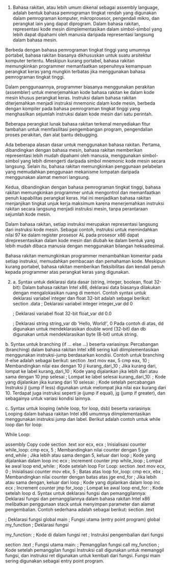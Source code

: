 1.	Bahasa rakitan, atau lebih umum dikenal sebagai assembly language, adalah bentuk bahasa pemrograman tingkat rendah yang digunakan dalam pemrograman komputer, mikroprosesor, pengendali mikro, dan perangkat lain yang dapat diprogram. Dalam bahasa rakitan, representasi kode mesin diimplementasikan dalam simbol-simbol yang lebih dapat dipahami oleh manusia daripada representasi langsung dalam bahasa mesin.

Berbeda dengan bahasa pemrograman tingkat tinggi yang umumnya portabel, bahasa rakitan biasanya dikhususkan untuk suatu arsitektur komputer tertentu. Meskipun kurang portabel, bahasa rakitan memungkinkan programmer memanfaatkan sepenuhnya kemampuan perangkat keras yang mungkin terbatas jika menggunakan bahasa pemrograman tingkat tinggi.

Dalam penggunaannya, programmer biasanya menggunakan perakitan (assembler) untuk menerjemahkan kode bahasa rakitan ke dalam kode mesin khusus perangkat keras. Instruksi dalam bahasa rakitan diterjemahkan menjadi instruksi mnemonic dalam kode mesin, berbeda dengan kompiler pada bahasa pemrograman tingkat tinggi yang menghasilkan sejumlah instruksi dalam kode mesin dari satu perintah.

Beberapa perangkat lunak bahasa rakitan terkenal menyediakan fitur tambahan untuk memfasilitasi pengembangan program, pengendalian proses perakitan, dan alat bantu debugging.

Ada beberapa alasan dasar untuk menggunakan bahasa rakitan. Pertama, dibandingkan dengan bahasa mesin, bahasa rakitan memberikan representasi lebih mudah dipahami oleh manusia, menggunakan simbol-simbol yang lebih dimengerti daripada simbol mnemonic kode mesin secara langsung. Selain itu, bahasa rakitan memungkinkan penggunaan pelabelan yang memudahkan penggunaan mekanisme lompatan daripada menggunakan alamat memori langsung.

Kedua, dibandingkan dengan bahasa pemrograman tingkat tinggi, bahasa rakitan memungkinkan programmer untuk mengontrol dan memanfaatkan penuh kapabilitas perangkat keras. Hal ini menjadikan bahasa rakitan menjanjikan tingkat unjuk kerja maksimum karena menerjemahkan instruksi rakitan secara langsung menjadi instruksi mesin, tanpa perantaraan sejumlah kode mesin.

Dalam bahasa rakitan, setiap instruksi merupakan representasi langsung dari instruksi kode mesin. Sebagai contoh, instruksi untuk memindahkan nilai 97 ke dalam register prosesor AL pada prosesor x86 dapat direpresentasikan dalam kode mesin dan diubah ke dalam bentuk yang lebih mudah dibaca manusia dengan menggunakan bilangan heksadesimal.

Bahasa rakitan memungkinkan programmer menambahkan komentar pada setiap instruksi, memudahkan pembacaan dan pemahaman kode. Meskipun kurang portabel, bahasa rakitan memberikan fleksibilitas dan kendali penuh kepada programmer atas perangkat keras yang digunakan.

2.	a. Syntax untuk deklarasi data dasar (string, integer, boolean, float 32-bit):
Dalam bahasa rakitan Intel x86, deklarasi data biasanya dilakukan dengan mengalokasikan ruang di memori. Contoh syntax untuk deklarasi variabel integer dan float 32-bit adalah sebagai berikut:
section .data
    ; Deklarasi variabel integer
    integer_var dd 0

    ; Deklarasi variabel float 32-bit
    float_var dd 0.0

    ; Deklarasi string
    string_var db 'Hello, World!', 0
Pada contoh di atas, dd digunakan untuk mendeklarasikan double word (32-bit) dan db digunakan untuk mendeklarasikan byte (8-bit) untuk string.

b. Syntax untuk branching (if ... else ...) beserta variasinya:
Percabangan (branching) dalam bahasa rakitan Intel x86 sering kali diimplementasikan menggunakan instruksi-jump berdasarkan kondisi. Contoh untuk branching if-else adalah sebagai berikut:
section .text
    mov eax, 5
    cmp eax, 10 ; Membandingkan nilai eax dengan 10
    jl  kurang_dari_10 ; Jika kurang dari, lompat ke label kurang_dari_10
    ; Kode yang dijalankan jika lebih dari atau sama dengan 10
    jmp selesai ; Lompat ke label selesai
kurang_dari_10:
    ; Kode yang dijalankan jika kurang dari 10
selesai:
    ; Kode setelah percabangan
Instruksi jl (jump if less) digunakan untuk melompat jika nilai eax kurang dari 10. Terdapat juga instruksi seperti je (jump if equal), jg (jump if greater), dan sebagainya untuk variasi kondisi lainnya.

c. Syntax untuk looping (while loop, for loop, dsb) beserta variasinya:
Looping dalam bahasa rakitan Intel x86 umumnya diimplementasikan menggunakan instruksi jump dan label. Berikut adalah contoh untuk while loop dan for loop:

While Loop:

assembly
Copy code
section .text
    xor ecx, ecx ; Inisialisasi counter
while_loop:
    cmp ecx, 5 ; Membandingkan nilai counter dengan 5
    jge  end_while ; Jika lebih atau sama dengan 5, keluar dari loop
    ; Kode yang dijalankan dalam loop
    inc ecx ; Increment counter
    jmp while_loop ; Lompat ke awal loop
    end_while:
    ; Kode setelah loop
For Loop:
section .text
    mov ecx, 0 ; Inisialisasi counter
    mov ebx, 5 ; Batas atas loop
for_loop:
    cmp ecx, ebx ; Membandingkan nilai counter dengan batas atas
    jge  end_for ; Jika lebih atau sama dengan, keluar dari loop
    ; Kode yang dijalankan dalam loop
    inc ecx ; Increment counter
    jmp for_loop ; Lompat ke awal loop
end_for:
    ; Kode setelah loop
d. Syntax untuk deklarasi fungsi dan pemanggilannya:
Deklarasi fungsi dan pemanggilannya dalam bahasa rakitan Intel x86 melibatkan penggunaan stack untuk menyimpan parameter dan alamat pengembalian. Contoh sederhana adalah sebagai berikut:
section .text

; Deklarasi fungsi
global main ; Fungsi utama (entry point program)
global my_function ; Deklarasi fungsi

my_function:
    ; Kode di dalam fungsi
    ret ; Instruksi pengembalian dari fungsi

section .text
    ; Fungsi utama
main:
    ; Pemanggilan fungsi
    call my_function
    ; Kode setelah pemanggilan fungsi
Instruksi call digunakan untuk memanggil fungsi, dan instruksi ret digunakan untuk kembali dari fungsi. Fungsi main sering digunakan sebagai entry point program.
